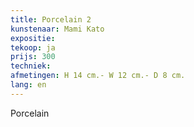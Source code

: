 ```yaml
---
title: Porcelain 2
kunstenaar: Mami Kato
expositie: 
tekoop: ja
prijs: 300
techniek:
afmetingen: H 14 cm.- W 12 cm.- D 8 cm.
lang: en
---
```


Porcelain